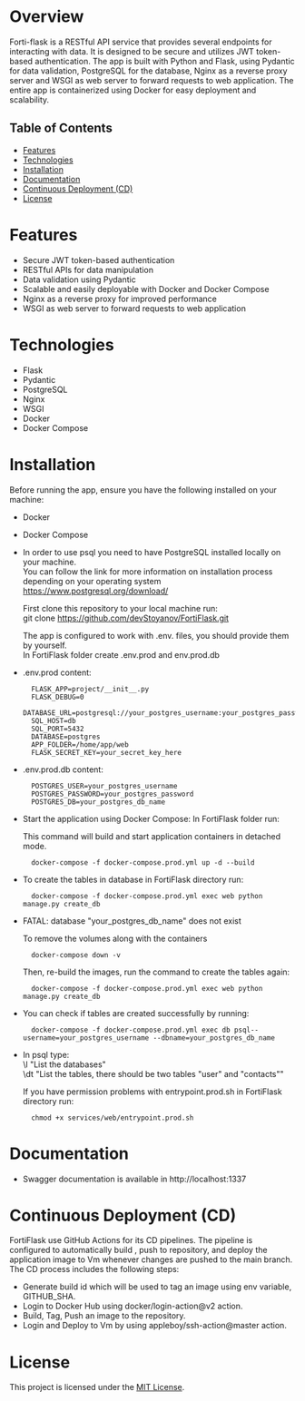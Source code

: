 # Overview

Forti-flask is a RESTful API service that provides several endpoints  for interacting with data. It is designed to be secure and utilizes JWT token-based authentication. The app is built with Python and Flask, using Pydantic for data validation, PostgreSQL for the database,  Nginx as a reverse proxy server and WSGI as web server to forward requests to web application. The entire app is containerized using Docker for easy deployment and scalability.

## Table of Contents

- [Features](#features)
- [Technologies](#technologies)
- [Installation](#installation)
- [Documentation](#documentation)
- [Continuous Deployment (CD)](#continuous-deployment-cd)
- [License](#license)


# Features

* Secure JWT token-based authentication
* RESTful APIs for data manipulation
* Data validation using Pydantic
* Scalable and easily deployable with Docker and Docker Compose
* Nginx as a reverse proxy for improved performance
* WSGI as web server to forward requests to web application

# Technologies
* Flask
* Pydantic
* PostgreSQL
* Nginx
* WSGI
* Docker
* Docker Compose

# Installation

Before running the app, ensure you have the following installed on your machine:

* Docker
* Docker Compose 
* In order to use psql you need to have PostgreSQL installed locally on your machine.   
  You can follow the link for more information on installation process depending on your operating system  
  https://www.postgresql.org/download/

    First clone this repository to your local machine run:   
    git clone https://github.com/devStoyanov/FortiFlask.git

    The app is configured to work with .env. files,
    you should provide them by yourself.  
    In FortiFlask folder create .env.prod and env.prod.db

* .env.prod content:

        FLASK_APP=project/__init__.py  
        FLASK_DEBUG=0  
        DATABASE_URL=postgresql://your_postgres_username:your_postgres_password@db:5432/your_db_name  
        SQL_HOST=db  
        SQL_PORT=5432  
        DATABASE=postgres  
        APP_FOLDER=/home/app/web  
        FLASK_SECRET_KEY=your_secret_key_here

* .env.prod.db content:

        POSTGRES_USER=your_postgres_username  
        POSTGRES_PASSWORD=your_postgres_password   
        POSTGRES_DB=your_postgres_db_name  


* Start the application using Docker Compose:
    In FortiFlask folder run:  

    This command will build and start application containers in detached mode.

        docker-compose -f docker-compose.prod.yml up -d --build



* To create the tables in database in FortiFlask directory run:  

        docker-compose -f docker-compose.prod.yml exec web python manage.py create_db  

* FATAL:  database "your_postgres_db_name" does not exist  

    To remove the volumes along with the containers

        docker-compose down -v  


    Then, re-build the images, run the command to create the tables again:  

        docker-compose -f docker-compose.prod.yml exec web python manage.py create_db
  
* You can check if tables are created successfully by running: 

        docker-compose -f docker-compose.prod.yml exec db psql--username=your_postgres_username --dbname=your_postgres_db_name

* In psql type:   
    \l "List the databases"  
    \dt "List the tables, there should be two tables "user" and "contacts""

    If you have permission problems with entrypoint.prod.sh in FortiFlask directory run:  

        chmod +x services/web/entrypoint.prod.sh

# Documentation

* Swagger documentation is available in http://localhost:1337


# Continuous Deployment (CD)

FortiFlask use GitHub Actions for its CD pipelines. The pipeline is configured to automatically build , push to repository, and deploy the application image to Vm  whenever changes are pushed to the main branch. The CD process includes the following steps:
* Generate build id which will be used to tag an image using env variable, GITHUB_SHA.
* Login to Docker Hub using docker/login-action@v2 action.
* Build, Tag, Push an image to the repository.
* Login and Deploy to Vm by using appleboy/ssh-action@master action.

# License

This project is licensed under the [MIT License](https://opensource.org/licenses/MIT).





